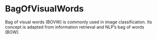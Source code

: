 # BagOfVisualWords
Bag of visual words (BOVW) is commonly used in image classification. Its concept is adapted from information retrieval and NLP’s bag of words (BOW). 

